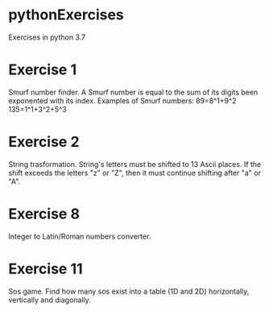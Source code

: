 # pythonExercises
Exercises in python 3.7

# Exercise 1
Smurf number finder. A Smurf number is equal to the sum of its digits been exponented with its index.
Examples of Smurf numbers:
  89=8^1+9^2
  135=1^1+3^2+5^3
  
# Exercise 2
String trasformation. String's letters must be shifted to 13 Ascii places. If the shift exceeds the letters "z" or "Z", then it must continue shifting after "a" or "A".

# Exercise 8
Integer to Latin/Roman numbers converter.

# Exercise 11
Sos game. Find how many sos exist into a table (1D and 2D) horizontally, vertically and diagonally.
